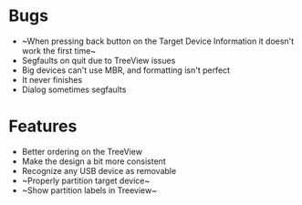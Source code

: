 # Bugs
- ~When pressing back button on the Target Device Information it doesn't work the first time~
- Segfaults on quit due to TreeView issues
- Big devices can't use MBR, and formatting isn't perfect
- It never finishes 
- Dialog sometimes segfaults 

# Features
- Better ordering on the TreeView
- Make the design a bit more consistent
- Recognize any USB device as removable
- ~Properly partition target device~
- ~Show partition labels in Treeview~
